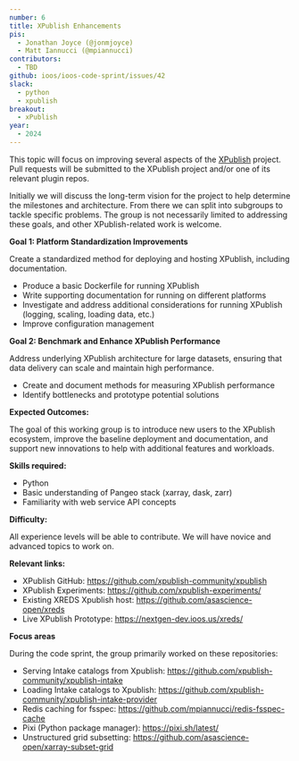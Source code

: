 ```yaml
---
number: 6
title: XPublish Enhancements
pis:
  - Jonathan Joyce (@jonmjoyce)
  - Matt Iannucci (@mpiannucci)
contributors:
  - TBD
github: ioos/ioos-code-sprint/issues/42
slack:
  - python
  - xpublish
breakout:
  - xPublish
year: 
  - 2024
---
```


This topic will focus on improving several aspects of the [XPublish](https://github.com/xpublish-community/xpublish) project. Pull requests will be submitted to the XPublish project and/or one of its relevant plugin repos. 

Initially we will discuss the long-term vision for the project to help determine the milestones and architecture. From there we can split into subgroups to tackle specific problems. The group is not necessarily limited to addressing these goals, and other XPublish-related work is welcome.

**Goal 1: Platform Standardization Improvements**

Create a standardized method for deploying and hosting XPublish, including documentation.

- Produce a basic Dockerfile for running XPublish
- Write supporting documentation for running on different platforms
- Investigate and address additional considerations for running XPublish (logging, scaling, loading data, etc.)
- Improve configuration management

**Goal 2: Benchmark and Enhance XPublish Performance**

Address underlying XPublish architecture for large datasets, ensuring that data delivery can scale and maintain high performance.

- Create and document methods for measuring XPublish performance
- Identify bottlenecks and prototype potential solutions

**Expected Outcomes:**

The goal of this working group is to introduce new users to the XPublish ecosystem, improve the baseline deployment and documentation, and support new innovations to help with additional features and workloads.

**Skills required:**

- Python
- Basic understanding of Pangeo stack (xarray, dask, zarr)
- Familiarity with web service API concepts

**Difficulty:**

All experience levels will be able to contribute. We will have novice and advanced topics to work on.

**Relevant links:**

- XPublish GitHub: <https://github.com/xpublish-community/xpublish>
- XPublish Experiments: <https://github.com/xpublish-experiments/>
- Existing XREDS Xpublish host: <https://github.com/asascience-open/xreds>
- Live XPublish Prototype: <https://nextgen-dev.ioos.us/xreds/>

**Focus areas**

During the code sprint, the group primarily worked on these repositories:

- Serving Intake catalogs from Xpublish: <https://github.com/xpublish-community/xpublish-intake> 
- Loading Intake catalogs to Xpublish: <https://github.com/xpublish-community/xpublish-intake-provider>
- Redis caching for fsspec: <https://github.com/mpiannucci/redis-fsspec-cache>
- Pixi (Python package manager): <https://pixi.sh/latest/>
- Unstructured grid subsetting: <https://github.com/asascience-open/xarray-subset-grid>
